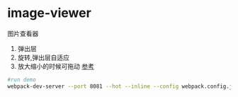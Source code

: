 # image-viewer
图片查看器    
1. 弹出层    
2. 旋转,弹出层自适应     
3. 放大缩小的时候可拖动 [参考](https://github.com/mzabriskie/react-draggable)


```bash
#run demo     
webpack-dev-server --port 8081 --hot --inline --config webpack.config.js --content-base example/ 
```